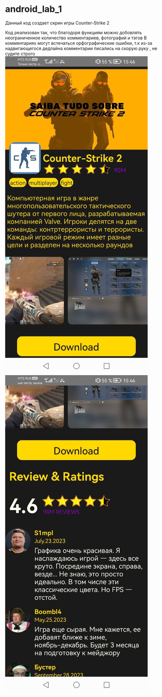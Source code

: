 # android_lab_1
Данный код создает скрин игры Counter-Strike 2

Код реализован так, что благодоря функциям можно добовлять неограниченное количество комментариев, фотографий и тэгов
В комментариях могут встечаться орфографические ошибки, т.к из-за надвигающегося  дедлайна комментарии писались на скорую руку , не судите строго 
![Image alt](https://github.com/Paxiutckin/android_lab_1/blob/master/photo_5359439988325993537_y.jpg)
![Image alt](https://github.com/Paxiutckin/android_lab_1/blob/master/photo_5359439988325993538_y.jpg)
